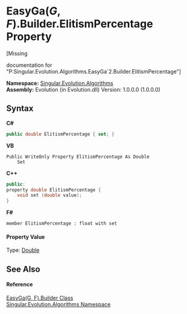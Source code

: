 # EasyGa(*G*, *F*).Builder.ElitismPercentage Property 
 

\[Missing <summary> documentation for "P:Singular.Evolution.Algorithms.EasyGa`2.Builder.ElitismPercentage"\]

**Namespace:**&nbsp;<a href="abe06fa4-bd7d-97b9-28d0-1b08952971eb">Singular.Evolution.Algorithms</a><br />**Assembly:**&nbsp;Evolution (in Evolution.dll) Version: 1.0.0.0 (1.0.0.0)

## Syntax

**C#**<br />
``` C#
public double ElitismPercentage { set; }
```

**VB**<br />
``` VB
Public WriteOnly Property ElitismPercentage As Double
	Set
```

**C++**<br />
``` C++
public:
property double ElitismPercentage {
	void set (double value);
}
```

**F#**<br />
``` F#
member ElitismPercentage : float with set

```


#### Property Value
Type: <a href="http://msdn2.microsoft.com/en-us/library/643eft0t" target="_blank">Double</a>

## See Also


#### Reference
<a href="9098310a-97ee-397b-6869-a7e55c0645f7">EasyGa(G, F).Builder Class</a><br /><a href="abe06fa4-bd7d-97b9-28d0-1b08952971eb">Singular.Evolution.Algorithms Namespace</a><br />